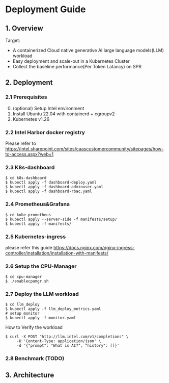 # Deployment Guide 
## 1. Overview

Target:
- A containerized Cloud native generative AI large language models(LLM) workload 
- Easy deployment and scale-out in a Kubernetes Cluster
- Collect the baseline performance(Per Token Latancy) on SPR



## 2. Deployment
### 2.1 Prerequisites
0. (optional) Setup Intel environment
1. Install Ubuntu 22.04 with containerd + cgroupv2
2. Kubernetes v1.26

### 2.2 Intel Harbor docker registry
Please refer to https://intel.sharepoint.com/sites/caascustomercommunity/sitepages/how-to-access.aspx?web=1

### 2.3 K8s-dashboard
```
$ cd k8s-dashboard
$ kubectl apply -f dashboard-deploy.yaml
$ kubectl apply -f dashboard-adminuser.yaml
$ kubectl apply -f dashboard-rbac.yaml
```

### 2.4 Prometheus&Grafana
```
$ cd kube-prometheus
$ kubectl apply --server-side -f manifests/setup/
$ kubectl apply -f manifests/
```

### 2.5 Kubernetes-ingress
please refer this guide https://docs.nginx.com/nginx-ingress-controller/installation/installation-with-manifests/

### 2.6 Setup the CPU-Manager
```
$ cd cpu-manager
$ ./enablecpumgr.sh
```

### 2.7 Deploy the LLM workload
```
$ cd llm_deploy
$ kubectl apply -f llm_deploy_metrics.yaml
# setup monitor
$ kubectl apply -f monitor.yaml
```
How to Verify the workload
```
$ curl -X POST "http://llm.intel.com/v1/completions" \
     -H 'Content-Type: application/json' \
     -d '{"prompt": "What is AI?", "history": []}'
```

### 2.8 Benchmark (TODO)


## 3. Architecture
